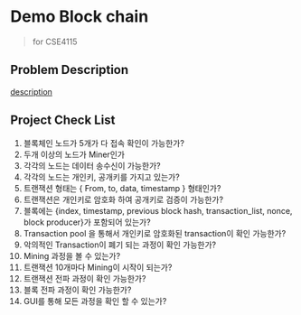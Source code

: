 # Demo Block chain

>for CSE4115

## Problem Description
[description](./Description.md)

## Project Check List

1.	블록체인 노드가 5개가 다 접속 확인이 가능한가?  
2.	두개 이상의 노드가 Miner인가  
3.	각각의 노드는 데이터 송수신이 가능한가?  
4.	각각의 노드는 개인키, 공개키를 가지고 있는가?  
5.	트랜잭션 형태는 { From, to, data, timestamp } 형태인가?  
6.	트랜잭션은 개인키로 암호화 하여 공개키로 검증이 가능한가?  
7.	블록에는 {index, timestamp, previous block hash, transaction_list, nonce, block producer}가 포함되어 있는가?  
8.	Transaction pool 을 통해서 개인키로 암호화된 transaction이 확인 가능한가?  
9.	악의적인 Transaction이 폐기 되는 과정이 확인 가능한가?  
10.	Mining 과정을 볼 수 있는가?  
11.	트랜잭션 10개마다 Mining이 시작이 되는가?  
12.	트랜잭션 전파 과정이 확인 가능한가?  
13.	블록 전파 과정이 확인 가능한가?  
14.	GUI를 통해 모든 과정을 확인 할 수 있는가?  
